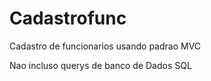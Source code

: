 # Cadastrofunc
Cadastro de funcionarios usando padrao MVC

Nao incluso querys de banco de Dados SQL
